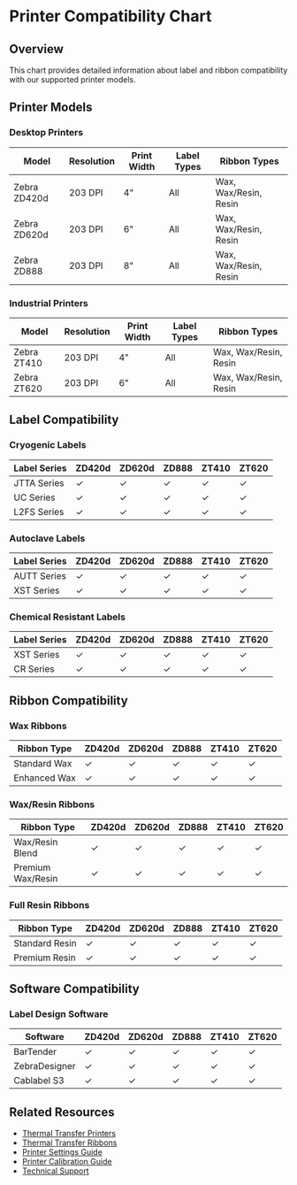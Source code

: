 # Printer Compatibility Chart

## Overview
This chart provides detailed information about label and ribbon compatibility with our supported printer models.

## Printer Models

### Desktop Printers
| Model | Resolution | Print Width | Label Types | Ribbon Types |
|-------|------------|-------------|-------------|--------------|
| Zebra ZD420d | 203 DPI | 4" | All | Wax, Wax/Resin, Resin |
| Zebra ZD620d | 203 DPI | 6" | All | Wax, Wax/Resin, Resin |
| Zebra ZD888 | 203 DPI | 8" | All | Wax, Wax/Resin, Resin |

### Industrial Printers
| Model | Resolution | Print Width | Label Types | Ribbon Types |
|-------|------------|-------------|-------------|--------------|
| Zebra ZT410 | 203 DPI | 4" | All | Wax, Wax/Resin, Resin |
| Zebra ZT620 | 203 DPI | 6" | All | Wax, Wax/Resin, Resin |

## Label Compatibility

### Cryogenic Labels
| Label Series | ZD420d | ZD620d | ZD888 | ZT410 | ZT620 |
|--------------|--------|--------|-------|-------|-------|
| JTTA Series | ✓ | ✓ | ✓ | ✓ | ✓ |
| UC Series | ✓ | ✓ | ✓ | ✓ | ✓ |
| L2FS Series | ✓ | ✓ | ✓ | ✓ | ✓ |

### Autoclave Labels
| Label Series | ZD420d | ZD620d | ZD888 | ZT410 | ZT620 |
|--------------|--------|--------|-------|-------|-------|
| AUTT Series | ✓ | ✓ | ✓ | ✓ | ✓ |
| XST Series | ✓ | ✓ | ✓ | ✓ | ✓ |

### Chemical Resistant Labels
| Label Series | ZD420d | ZD620d | ZD888 | ZT410 | ZT620 |
|--------------|--------|--------|-------|-------|-------|
| XST Series | ✓ | ✓ | ✓ | ✓ | ✓ |
| CR Series | ✓ | ✓ | ✓ | ✓ | ✓ |

## Ribbon Compatibility

### Wax Ribbons
| Ribbon Type | ZD420d | ZD620d | ZD888 | ZT410 | ZT620 |
|-------------|--------|--------|-------|-------|-------|
| Standard Wax | ✓ | ✓ | ✓ | ✓ | ✓ |
| Enhanced Wax | ✓ | ✓ | ✓ | ✓ | ✓ |

### Wax/Resin Ribbons
| Ribbon Type | ZD420d | ZD620d | ZD888 | ZT410 | ZT620 |
|-------------|--------|--------|-------|-------|-------|
| Wax/Resin Blend | ✓ | ✓ | ✓ | ✓ | ✓ |
| Premium Wax/Resin | ✓ | ✓ | ✓ | ✓ | ✓ |

### Full Resin Ribbons
| Ribbon Type | ZD420d | ZD620d | ZD888 | ZT410 | ZT620 |
|-------------|--------|--------|-------|-------|-------|
| Standard Resin | ✓ | ✓ | ✓ | ✓ | ✓ |
| Premium Resin | ✓ | ✓ | ✓ | ✓ | ✓ |

## Software Compatibility

### Label Design Software
| Software | ZD420d | ZD620d | ZD888 | ZT410 | ZT620 |
|----------|--------|--------|-------|-------|-------|
| BarTender | ✓ | ✓ | ✓ | ✓ | ✓ |
| ZebraDesigner | ✓ | ✓ | ✓ | ✓ | ✓ |
| Cablabel S3 | ✓ | ✓ | ✓ | ✓ | ✓ |

## Related Resources
- [Thermal Transfer Printers](../Products/printers.md)
- [Thermal Transfer Ribbons](../Products/ribbons.md)
- [Printer Settings Guide](../Guides/printer-settings.md)
- [Printer Calibration Guide](../Guides/printer-calibration.md)
- [Technical Support](./technical-support.md) 